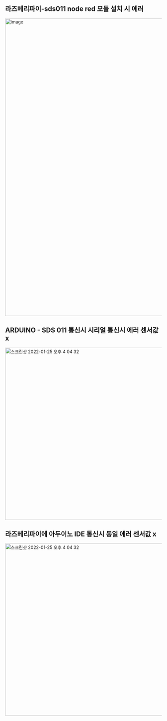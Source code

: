 ## 라즈베리파이-sds011 node red 모듈 설치 시 에러 

<img width="957" alt="image" src="https://user-images.githubusercontent.com/68101034/151233109-8f378cb1-13fc-4236-aac7-0a85d338ae09.png">

## ARDUINO - SDS 011 통신시  시리얼 통신시 에러 센서값 x 
<img width="554" alt="스크린샷 2022-01-25 오후 4 04 32" src="https://user-images.githubusercontent.com/68101034/151233444-27c53eea-9dea-40d1-87d3-b65a669b44c4.png">


## 라즈베리파이에 아두이노 IDE 통신시 동일 에러 센서값 x
<img width="554" alt="스크린샷 2022-01-25 오후 4 04 32" src="https://user-images.githubusercontent.com/68101034/151233436-e1e2b176-75fb-491b-82e4-95d87eb4539c.png">


## 

